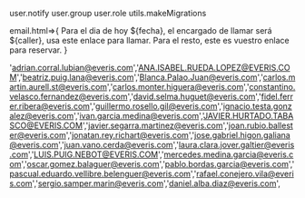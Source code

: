 user.notify
user.group
user.role
utils.makeMigrations

email.html=>{
    Para el dia de hoy ${fecha}, el encargado de llamar será
    ${caller}, usa este enlace para llamar.
    Para el resto, este es vuestro enlace para reservar.
}


'adrian.corral.lubian@everis.com','ANA.ISABEL.RUEDA.LOPEZ@EVERIS.COM','beatriz.puig.lana@everis.com','Blanca.Palao.Juan@everis.com','carlos.martin.aurell.st@everis.com','carlos.monter.higuera@everis.com','constantino.velasco.fernandez@everis.com','david.selma.huguet@everis.com','fidel.ferrer.ribera@everis.com','guillermo.rosello.gil@everis.com','ignacio.testa.gonzalez@everis.com','ivan.garcia.medina@everis.com','JAVIER.HURTADO.TABASCO@EVERIS.COM','javier.segarra.martinez@everis.com','joan.rubio.ballester@everis.com','jonatan.rey.richart@everis.com','jose.gabriel.higon.galiana@everis.com','juan.vano.cerda@everis.com','laura.clara.jover.galtier@everis.com','LUIS.PUIG.NEBOT@EVERIS.COM','mercedes.medina.garcia@everis.com','oscar.gomez.balaguer@everis.com','pablo.bordas.garcia@everis.com','pascual.eduardo.vellibre.belenguer@everis.com','rafael.conejero.vila@everis.com','sergio.samper.marin@everis.com','daniel.alba.diaz@everis.com',
